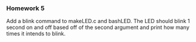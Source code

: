 ### Homework 5

Add a blink command to makeLED.c and bashLED. 
The LED should blink 1 second on and off based off of the second argument and print how many times it intends to blink.
